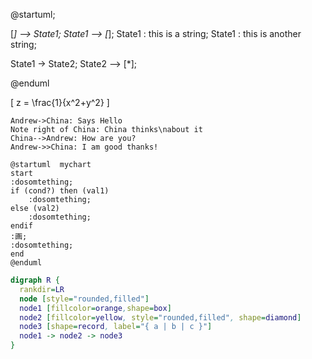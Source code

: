 
@startuml;

[*] --> State1;
State1 --> [*];
State1 : this is a string;
State1 : this is another string;

State1 -> State2;
State2 --> [*];

@enduml

\[ z = \frac{1}{x^2+y^2} \]




```sequence{theme=hand}
Andrew->China: Says Hello
Note right of China: China thinks\nabout it
China-->Andrew: How are you?
Andrew->>China: I am good thanks!
```

```puml
@startuml  mychart
start
:dosomtething;
if (cond?) then (val1)
    :dosomtething;
else (val2)
    :dosomtething;
endif
:画;
:dosomtething;
end
@enduml
```

```dot
digraph R {
  rankdir=LR
  node [style="rounded,filled"]
  node1 [fillcolor=orange,shape=box]
  node2 [fillcolor=yellow, style="rounded,filled", shape=diamond]
  node3 [shape=record, label="{ a | b | c }"]
  node1 -> node2 -> node3
}
```


